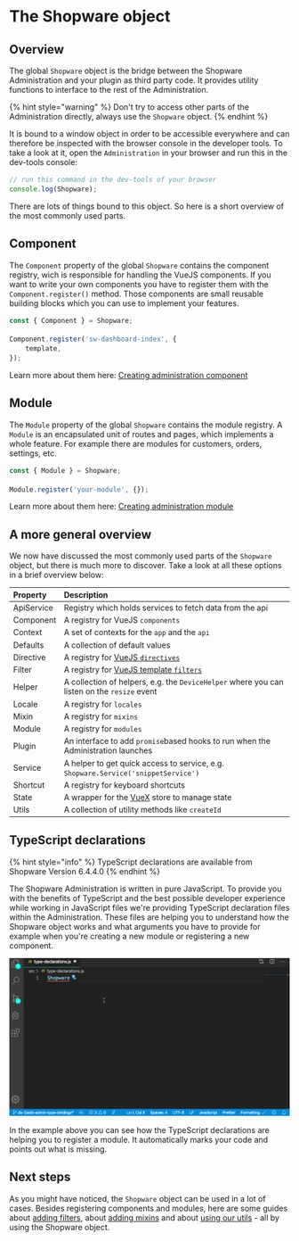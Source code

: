 # The Shopware object

## Overview

The global `Shopware` object is the bridge between the Shopware Administration and your plugin as third party code. It provides utility functions to interface to the rest of the Administration.

{% hint style="warning" %}
Don't try to access other parts of the Administration directly, always use the `Shopware` object.
{% endhint %}

It is bound to a window object in order to be accessible everywhere and can therefore be inspected with the browser console in the developer tools. To take a look at it, open the `Administration` in your browser and run this in the dev-tools console:

```javascript
// run this command in the dev-tools of your browser
console.log(Shopware);
```

There are lots of things bound to this object. So here is a short overview of the most commonly used parts.

## Component

The `Component` property of the global `Shopware` contains the component registry, wich is responsible for handling the VueJS components. If you want to write your own components you have to register them with the `Component.register()` method. Those components are small reusable building blocks which you can use to implement your features.

```javascript
const { Component } = Shopware;

Component.register('sw-dashboard-index', {
    template,
});
```

Learn more about them here: [Creating administration component](add-custom-component.md)

## Module

The `Module` property of the global `Shopware` contains the module registry. A `Module` is an encapsulated unit of routes and pages, which implements a whole feature. For example there are modules for customers, orders, settings, etc.

```javascript
const { Module } = Shopware;

Module.register('your-module', {});
```

Learn more about them here: [Creating administration module](add-custom-module.md)

## A more general overview

We now have discussed the most commonly used parts of the `Shopware` object, but there is much more to discover. Take a look at all these options in a brief overview below:

| Property   | Description                                                                                 |
| :--------- | :------------------------------------------------------------------------------------------ |
| ApiService | Registry which holds services to fetch data from the api                                    |
| Component  | A registry for VueJS `components`                                                           |
| Context    | A set of contexts for the `app` and the `api`                                               |
| Defaults   | A collection of default values                                                              |
| Directive  | A registry for [VueJS `directives`](https://vuejs.org/v2/guide/custom-directive.html)       |
| Filter     | A registry for [VueJS template `filters`](https://vuejs.org/v2/guide/filters.html)          |
| Helper     | A collection of helpers, e.g. the `DeviceHelper` where you can listen on the `resize` event |
| Locale     | A registry for `locales`                                                                    |
| Mixin      | A registry for `mixins`                                                                     |
| Module     | A registry for `modules`                                                                    |
| Plugin     | An interface to add `promise`based hooks to run when the Administration launches            |
| Service    | A helper to get quick access to service, e.g. `Shopware.Service('snippetService')`          |
| Shortcut   | A registry for keyboard shortcuts                                                           |
| State      | A wrapper for the [VueX](https://vuex.vuejs.org/) store to manage state                     |
| Utils      | A collection of utility methods like `createId`                                             |

## TypeScript declarations

{% hint style="info" %}
TypeScript declarations are available from Shopware Version 6.4.4.0
{% endhint %}

The Shopware Administration is written in pure JavaScript. To provide you with the benefits of TypeScript and the best possible developer experience while working in JavaScript files we're providing TypeScript declaration files within the Administration. These files are helping you to understand how the Shopware object works and what arguments you have to provide for example when you're creating a new module or registering a new component.

![TypeScript declarations example](../../../../.gitbook/assets/typescript-declaration-shopware-module.gif)

In the example above you can see how the TypeScript declarations are helping you to register a module. It automatically marks your code and points out what is missing.

## Next steps

As you might have noticed, the `Shopware` object can be used in a lot of cases. Besides registering components and modules, here are some guides about [adding filters](add-filter.md), about [adding mixins](add-mixins.md) and about [using our utils](using-utils.md) - all by using the Shopware object.
